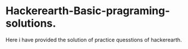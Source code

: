 # Hackerearth-Basic-pragraming-solutions.
Here i have provided the solution of practice quesstions of hackerearth.
